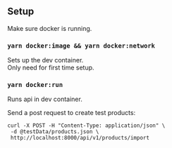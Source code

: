 ## Setup

Make sure docker is running.

### `yarn docker:image && yarn docker:network`

Sets up the dev container. \
Only need for first time setup.

### `yarn docker:run`

Runs api in dev container.

Send a post request to create test products:

```
curl -X POST -H "Content-Type: application/json" \
 -d @testData/products.json \
 http://localhost:8000/api/v1/products/import
```

